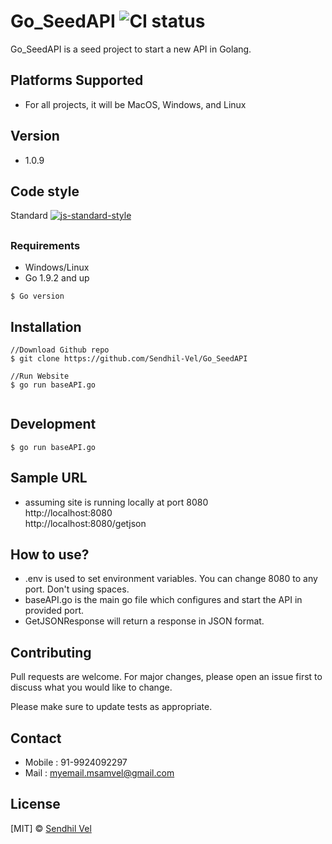 # Go_SeedAPI ![CI status](https://img.shields.io/badge/build-passing-brightgreen.svg)

Go_SeedAPI is a seed project to start a new API in Golang.

## Platforms Supported
* For all projects, it will be MacOS, Windows, and Linux
## Version
* 1.0.9

## Code style
Standard [![js-standard-style](https://img.shields.io/badge/code%20style-standard-brightgreen.svg?style=flat)](https://github.com/feross/standard)

## 

### Requirements
* Windows/Linux
* Go 1.9.2 and up

`$ Go version`

## Installation

```
//Download Github repo
$ git clone https://github.com/Sendhil-Vel/Go_SeedAPI

//Run Website
$ go run baseAPI.go


```

## Development
```
$ go run baseAPI.go
```

## Sample URL
* assuming site is running locally at port 8080<br/>
http://localhost:8080<br/>
http://localhost:8080/getjson<br/>

## How to use?
* .env is used to set environment variables. You can change 8080 to any port. Don't using spaces.
* baseAPI.go is the main go file which configures and start the API in provided port.
* GetJSONResponse will return a response in JSON format.

## Contributing
Pull requests are welcome. For major changes, please open an issue first to discuss what you would like to change.

Please make sure to update tests as appropriate.

## Contact
* Mobile : 91-9924092297
* Mail : [myemail.msamvel@gmail.com](Mail:myemail.msamvel@gmail.com)
## License
[MIT] © [Sendhil Vel](Mail:myemail.msamvel@gmail.com)